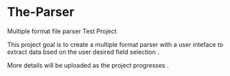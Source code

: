 # The-Parser
Multiple format file parser 
Test Project 

 This project goal is to create a multiple format parser with a user inteface to extract data bsed on the user desired field selection .
 
 More details will be uploaded as the project progresses . 
